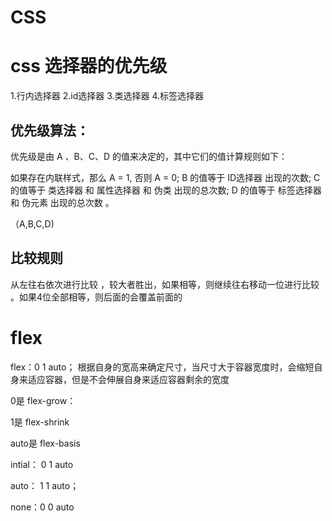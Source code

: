 # CSS

# css 选择器的优先级

1.行内选择器
2.id选择器
3.类选择器
4.标签选择器

## 优先级算法：

优先级是由 A 、B、C、D 的值来决定的，其中它们的值计算规则如下：

如果存在内联样式，那么 A = 1, 否则 A = 0;
B 的值等于 ID选择器 出现的次数;
C 的值等于 类选择器 和 属性选择器 和 伪类 出现的总次数;
D 的值等于 标签选择器 和 伪元素 出现的总次数 。

（A,B,C,D)
## 比较规则

从左往右依次进行比较 ，较大者胜出，如果相等，则继续往右移动一位进行比较 。如果4位全部相等，则后面的会覆盖前面的


# flex

flex：0 1 auto； 根据自身的宽高来确定尺寸，当尺寸大于容器宽度时，会缩短自身来适应容器，但是不会伸展自身来适应容器剩余的宽度

0是 flex-grow：

1是 flex-shrink

auto是 flex-basis

intial： 0 1 auto

auto： 1 1 auto；

none：0 0 auto

